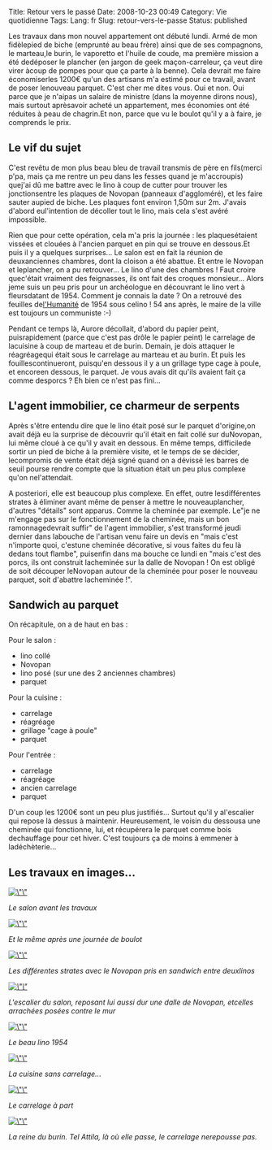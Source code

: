 Title: Retour vers le passé
Date: 2008-10-23 00:49
Category: Vie quotidienne
Tags:
Lang: fr
Slug: retour-vers-le-passe
Status: published

Les travaux dans mon nouvel appartement ont débuté lundi. Armé de mon fidèlepied de biche (emprunté au beau frère) ainsi que de ses compagnons, le marteau,le burin, le vaporetto et l'huile de coude, ma première mission a été dedéposer le plancher (en jargon de geek maçon-carreleur, ça veut dire virer àcoup de pompes pour que ça parte à la benne). Cela devrait me faire économiserles 1200€ qu'un des artisans m'a estimé pour ce travail, avant de poser lenouveau parquet. C'est cher me dites vous. Oui et non. Oui parce que je n'aipas un salaire de ministre (dans la moyenne dirons nous), mais surtout aprèsavoir acheté un appartement, mes économies ont été réduites à peau de chagrin.Et non, parce que vu le boulot qu'il y a à faire, je comprends le prix.

Le vif du sujet
---------------

C'est revêtu de mon plus beau bleu de travail transmis de père en fils(merci p'pa, mais ça me rentre un peu dans les fesses quand je m'accroupis) quej'ai dû me battre avec le lino à coup de cutter pour trouver les jonctionsentre les plaques de Novopan (panneaux d'aggloméré), et les faire sauter aupied de biche. Les plaques font environ 1,50m sur 2m. J'avais d'abord eul'intention de décoller tout le lino, mais cela s'est avéré impossible.

Rien que pour cette opération, cela m'a pris la journée : les plaquesétaient vissées et clouées à l'ancien parquet en pin qui se trouve en dessous.Et puis il y a quelques surprises... Le salon est en fait la réunion de deuxanciennes chambres, dont la cloison a été abattue. Et entre le Novopan et leplancher, on a pu retrouver... Le lino d'une des chambres ! Faut croire quec'était vraiment des feignasses, ils ont fait des croques monsieur... Alors jeme suis un peu pris pour un archéologue en découvrant le lino vert à fleursdatant de 1954. Comment je connais la date ? On a retrouvé des feuilles de[l'Humanité](http://www.humanite.fr/) de 1954 sous celino ! 54 ans après, le maire de la ville est toujours un communiste :-)

Pendant ce temps là, Aurore décollait, d'abord du papier peint, puisrapidement (parce que c'est pas drôle le papier peint) le carrelage de lacuisine à coup de marteau et de burin. Demain, je dois attaquer le réagréagequi était sous le carrelage au marteau et au burin. Et puis les fouillescontinueront, puisqu'en dessous il y a un grillage type cage à poule, et encoreen dessous, le parquet. Je vous avais dit qu'ils avaient fait ça comme desporcs ? Eh bien ce n'est pas fini...

L'agent immobilier, ce charmeur de serpents
-------------------------------------------

Après s'être entendu dire que le lino était posé sur le parquet d'origine,on avait déjà eu la surprise de découvrir qu'il était en fait collé sur duNovopan, lui même cloué à ce qu'il y avait en dessous. En même temps, difficilede sortir un pied de biche à la première visite, et le temps de se décider, lecompromis de vente était déjà signé quand on a dévissé les barres de seuil pourse rendre compte que la situation était un peu plus complexe qu'on nel'attendait.

A posteriori, elle est beaucoup plus complexe. En effet, outre lesdifférentes strates à éliminer avant même de penser à mettre le nouveauplancher, d'autres "détails" sont apparus. Comme la cheminée par exemple. Le"je ne m'engage pas sur le fonctionnement de la cheminée, mais un bon ramonnagedevrait suffir" de l'agent immobilier, s'est transformé jeudi dernier dans labouche de l'artisan venu faire un devis en "mais c'est n'importe quoi, c'estune cheminée décorative, si vous faites du feu là dedans tout flambe", puisenfin dans ma bouche ce lundi en "mais c'est des porcs, ils ont construit lacheminée sur la dalle de Novopan ! On est obligé de soit découper leNovopan autour de la cheminée pour poser le nouveau parquet, soit d'abattre lacheminée !".

Sandwich au parquet
-------------------

On récapitule, on a de haut en bas :

Pour le salon :

-   lino collé
-   Novopan
-   lino posé (sur une des 2 anciennes chambres)
-   parquet

Pour la cuisine :

-   carrelage
-   réagréage
-   grillage "cage à poule"
-   parquet

Pour l'entrée :

-   carrelage
-   réagréage
-   ancien carrelage
-   parquet

D'un coup les 1200€ sont un peu plus justifiés... Surtout qu'il y al'escalier qui repose là dessus à maintenir. Heureusement, le voisin du dessousa une cheminée qui fonctionne, lui, et récupérera le parquet comme bois dechauffage pour cet hiver. C'est toujours ça de moins à emmener à ladéchèterie...

Les travaux en images...
------------------------

[![\\"\\"](/public/appartement/jour1/.salon_avant_m.jpg "\"Salon")](/public/appartement/jour1/salon_avant.jpg)

*Le salon avant les travaux*

[![\\"\\"](/public/appartement/jour1/.salon_apres_m.jpg "\"Salon")](/public/appartement/jour1/salon_apres.jpg)

*Et le même après une journée de boulot*

[![\\"\\"](/public/appartement/jour1/.strates_m.jpg "\"Strates,")](/public/appartement/jour1/strates.jpg)

*Les différentes strates avec le Novopan pris en sandwich entre deuxlinos*

*[![\\"\\"](/public/appartement/jour1/.escalier_m.jpg "\"Escalier,")](/public/appartement/jour1/escalier.jpg)*

*L'escalier du salon, reposant lui aussi dur une dalle de Novopan, etcelles arrachées posées contre le mur*

[![\\"\\"](/public/appartement/jour1/.lino1954_m.jpg "\"Lino")](/public/appartement/jour1/lino1954.jpg)

*Le beau lino 1954*

[![\\"\\"](/public/appartement/jour1/.cuisine_sans_carrelage_m.jpg "\"Cuisine")](/public/appartement/jour1/cuisine_sans_carrelage.jpg)

*La cuisine sans carrelage...*

[![\\"\\"](/public/appartement/jour1/.carrelage_m.jpg "\"Carrelage,")](/public/appartement/jour1/carrelage.jpg)

*Le carrelage à part*

[![\\"\\"](/public/appartement/jour1/.queen_m.jpg "\"La")](/public/appartement/jour1/queen.jpg)

*La reine du burin. Tel Attila, là où elle passe, le carrelage nerepousse pas.*

